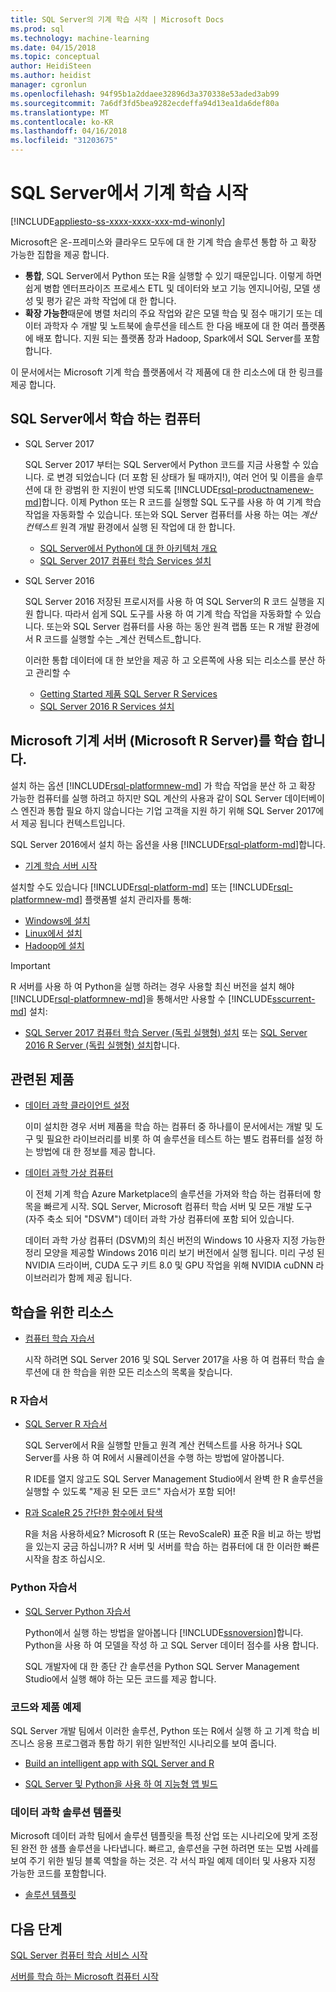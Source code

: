 ```yaml
---
title: SQL Server의 기계 학습 시작 | Microsoft Docs
ms.prod: sql
ms.technology: machine-learning
ms.date: 04/15/2018
ms.topic: conceptual
author: HeidiSteen
ms.author: heidist
manager: cgronlun
ms.openlocfilehash: 94f95b1a2ddaee32896d3a370338e53aded3ab99
ms.sourcegitcommit: 7a6df3fd5bea9282ecdeffa94d13ea1da6def80a
ms.translationtype: MT
ms.contentlocale: ko-KR
ms.lasthandoff: 04/16/2018
ms.locfileid: "31203675"
---
```

# <a name="getting-started-with-machine-learning-in-sql-server"></a>SQL Server에서 기계 학습 시작
[!INCLUDE[appliesto-ss-xxxx-xxxx-xxx-md-winonly](../includes/appliesto-ss-xxxx-xxxx-xxx-md-winonly.md)]

Microsoft은 온-프레미스와 클라우드 모두에 대 한 기계 학습 솔루션 통합 하 고 확장 가능한 집합을 제공 합니다.

+ **통합**, SQL Server에서 Python 또는 R을 실행할 수 있기 때문입니다. 이렇게 하면 쉽게 병합 엔터프라이즈 프로세스 ETL 및 데이터와 보고 기능 엔지니어링, 모델 생성 및 평가 같은 과학 작업에 대 한 합니다.
+ **확장 가능한**때문에 병렬 처리의 주요 작업와 같은 모델 학습 및 점수 매기기 또는 데이터 과학자 수 개발 및 노트북에 솔루션을 테스트 한 다음 배포에 대 한 여러 플랫폼에 배포 합니다. 지원 되는 플랫폼 창과 Hadoop, Spark에서 SQL Server를 포함 합니다.

이 문서에서는 Microsoft 기계 학습 플랫폼에서 각 제품에 대 한 리소스에 대 한 링크를 제공 합니다.

## <a name="machine-learning-in-sql-server"></a>SQL Server에서 학습 하는 컴퓨터

+ SQL Server 2017

  SQL Server 2017 부터는 SQL Server에서 Python 코드를 지금 사용할 수 있습니다. 로 변경 되었습니다 (더 포함 된 상태가 될 때까지!), 여러 언어 및 이름을 솔루션에 대 한 광범위 한 지원이 반영 되도록 [!INCLUDE[rsql-productnamenew-md](../includes/rsql-productnamenew-md.md)]합니다. 이제 Python 또는 R 코드를 실행할 SQL 도구를 사용 하 여 기계 학습 작업을 자동화할 수 있습니다. 또는와 SQL Server 컴퓨터를 사용 하는 여는 _계산 컨텍스트_ 원격 개발 환경에서 실행 된 작업에 대 한 합니다.

    + [SQL Server에서 Python에 대 한 아키텍처 개요](../advanced-analytics/python/architecture-overview-sql-server-python.md)
    + [SQL Server 2017 컴퓨터 학습 Services 설치](install/sql-machine-learning-services-windows-install.md)

+ SQL Server 2016

  SQL Server 2016 저장된 프로시저를 사용 하 여 SQL Server의 R 코드 실행을 지원 합니다. 따라서 쉽게 SQL 도구를 사용 하 여 기계 학습 작업을 자동화할 수 있습니다. 또는와 SQL Server 컴퓨터를 사용 하는 동안 원격 랩톱 또는 R 개발 환경에서 R 코드를 실행할 수는 _계산 컨텍스트_합니다.

  이러한 통합 데이터에 대 한 보안을 제공 하 고 오른쪽에 사용 되는 리소스를 분산 하 고 관리할 수

    + [Getting Started 제품 SQL Server R Services](r/getting-started-with-sql-server-r-services.md)
    + [SQL Server 2016 R Services 설치](install/sql-r-services-windows-install.md)

## <a name="microsoft-machine-learning-server-microsoft-r-server"></a>Microsoft 기계 서버 (Microsoft R Server)를 학습 합니다.

설치 하는 옵션 [!INCLUDE[rsql-platformnew-md](../includes/rsql-platformnew-md.md)] 가 학습 작업을 분산 하 고 확장 가능한 컴퓨터를 실행 하려고 하지만 SQL 계산의 사용과 같이 SQL Server 데이터베이스 엔진과 통합 필요 하지 않습니다는 기업 고객을 지원 하기 위해 SQL Server 2017에서 제공 됩니다 컨텍스트입니다.

SQL Server 2016에서 설치 하는 옵션을 사용 [!INCLUDE[rsql-platform-md](../includes/rsql-platformnew-md.md)]합니다.
  
  + [기계 학습 서버 시작](https://docs.microsoft.com/machine-learning-server/what-is-machine-learning-server)
  
설치할 수도 있습니다 [!INCLUDE[rsql-platform-md](../includes/rsql-platform-md.md)] 또는 [!INCLUDE[rsql-platformnew-md](../includes/rsql-platformnew-md.md)] 플랫폼별 설치 관리자를 통해:

  + [Windows에 설치](https://docs.microsoft.com/machine-learning-server/install/machine-learning-server-windows-install)
  + [Linux에서 설치](https://docs.microsoft.com/machine-learning-server/install/machine-learning-server-linux-install)
  + [Hadoop에 설치](https://docs.microsoft.com/machine-learning-server/install/machine-learning-server-hadoop-install)

> [!IMPORTANT]
> R 서버를 사용 하 여 Python을 실행 하려는 경우 사용할 최신 버전을 설치 해야 [!INCLUDE[rsql-platformnew-md](../includes/rsql-platformnew-md.md)]을 통해서만 사용할 수 [!INCLUDE[sscurrent-md](../includes/sscurrent-md.md)] 설치:
> 
>    + [SQL Server 2017 컴퓨터 학습 Server (독립 실행형) 설치](install/sql-machine-learning-standalone-windows-install.md) 또는 [SQL Server 2016 R Server (독립 실행형) 설치](install/sql-r-standalone-windows-install.md)합니다.

## <a name="related-products"></a>관련된 제품

+ [데이터 과학 클라이언트 설정](../advanced-analytics/r/set-up-a-data-science-client.md)

  이미 설치한 경우 서버 제품을 학습 하는 컴퓨터 중 하나를이 문서에서는 개발 및 도구 및 필요한 라이브러리를 비롯 하 여 솔루션을 테스트 하는 별도 컴퓨터를 설정 하는 방법에 대 한 정보를 제공 합니다.

+ [데이터 과학 가상 컴퓨터](../advanced-analytics/r/provision-the-r-server-only-sql-server-2016-enterprise-vm-on-azure.md)

  이 전체 기계 학습 Azure Marketplace의 솔루션을 가져와 학습 하는 컴퓨터에 항목을 빠르게 시작. SQL Server, Microsoft 컴퓨터 학습 서버 및 모든 개발 도구 (자주 축소 되어 "DSVM") 데이터 과학 가상 컴퓨터에 포함 되어 있습니다.
  
  데이터 과학 가상 컴퓨터 (DSVM)의 최신 버전의 Windows 10 사용자 지정 가능한 정리 모양을 제공할 Windows 2016 미리 보기 버전에서 실행 됩니다. 미리 구성 된 NVIDIA 드라이버, CUDA 도구 키트 8.0 및 GPU 작업을 위해 NVIDIA cuDNN 라이브러리가 함께 제공 됩니다.

## <a name="resources-for-learning"></a>학습을 위한 리소스

+ [컴퓨터 학습 자습서](../advanced-analytics/tutorials/machine-learning-services-tutorials.md)

  시작 하려면 SQL Server 2016 및 SQL Server 2017을 사용 하 여 컴퓨터 학습 솔루션에 대 한 학습을 위한 모든 리소스의 목록을 찾습니다.

### <a name="r-tutorials"></a>R 자습서

+ [SQL Server R 자습서](../advanced-analytics/tutorials/sql-server-r-tutorials.md)

   SQL Server에서 R을 실행할 만들고 원격 계산 컨텍스트를 사용 하거나 SQL Server를 사용 하 여 R에서 시뮬레이션을 수행 하는 방법에 알아봅니다.
   
   R IDE를 열지 않고도 SQL Server Management Studio에서 완벽 한 R 솔루션을 실행할 수 있도록 "제공 된 모든 코드" 자습서가 포함 되어!

+ [R과 ScaleR 25 간단한 함수에서 탐색](https://docs.microsoft.com/r-server/r/tutorial-r-to-revoscaler)

   R을 처음 사용하세요? Microsoft R (또는 RevoScaleR) 표준 R을 비교 하는 방법을 있는지 궁금 하십니까? R 서버 및 서버를 학습 하는 컴퓨터에 대 한 이러한 빠른 시작을 참조 하십시오.

### <a name="python-tutorials"></a>Python 자습서

+ [SQL Server Python 자습서](../advanced-analytics/tutorials/sql-server-r-tutorials.md)

  Python에서 실행 하는 방법을 알아봅니다 [!INCLUDE[ssnoversion](../includes/ssnoversion.md)]합니다. Python을 사용 하 여 모델을 작성 하 고 SQL Server 데이터 점수를 사용 합니다.

   SQL 개발자에 대 한 종단 간 솔루션을 Python SQL Server Management Studio에서 실행 해야 하는 모든 코드를 제공 합니다.


### <a name="product-samples-with-code"></a>코드와 제품 예제

SQL Server 개발 팀에서 이러한 솔루션, Python 또는 R에서 실행 하 고 기계 학습 비즈니스 응용 프로그램과 통합 하기 위한 일반적인 시나리오를 보여 줍니다.

+ [Build an intelligent app with SQL Server and R](https://microsoft.github.io/sql-ml-tutorials/R/rentalprediction)

+ [SQL Server 및 Python을 사용 하 여 지능형 앱 빌드](https://microsoft.github.io/sql-ml-tutorials/python/rentalprediction/)

### <a name="data-science-solution-templates"></a>데이터 과학 솔루션 템플릿

Microsoft 데이터 과학 팀에서 솔루션 템플릿을 특정 산업 또는 시나리오에 맞게 조정 된 완전 한 샘플 솔루션을 나타냅니다. 빠르고, 솔루션을 구현 하려면 또는 모범 사례를 보여 주기 위한 빌딩 블록 역할을 하는 것은. 각 서식 파일 예제 데이터 및 사용자 지정 가능한 코드를 포함합니다.

+ [솔루션 템플릿](../advanced-analytics/tutorials/data-science-scenarios-and-solution-templates.md)

## <a name="next-steps"></a>다음 단계

[SQL Server 컴퓨터 학습 서비스 시작](../advanced-analytics/r/getting-started-with-sql-server-r-services.md)

[서버를 학습 하는 Microsoft 컴퓨터 시작](../advanced-analytics/r/getting-started-with-microsoft-r-server-standalone.md)
